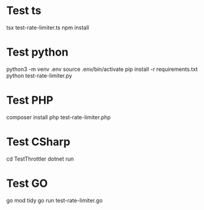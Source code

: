 # Test ts
tsx test-rate-limiter.ts
npm install

# Test python
python3 -m venv .env
source .env/bin/activate
pip install -r requirements.txt
python test-rate-limiter.py

# Test PHP
composer install
php test-rate-limiter.php

# Test CSharp
cd TestThrottler
dotnet run

# Test GO
go mod tidy 
go run test-rate-limiter.go